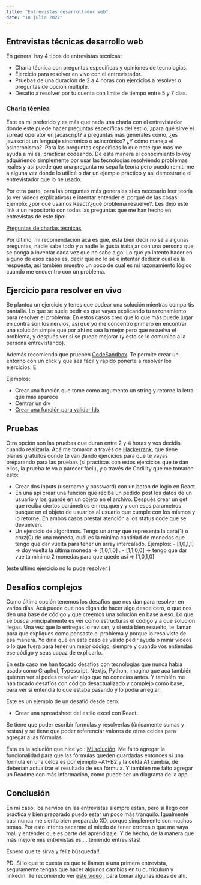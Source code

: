 ```yaml
---
title: "Entrevistas desarrollador web"
date: "18 julio 2022"
---
```


## Entrevistas técnicas desarrollo web

En general hay 4 tipos de entrevistas técnicas:

- Charla técnica con preguntas especificas y opiniones de tecnologías.
- Ejercicio para resolver en vivo con el entrevistador.
- Pruebas de una duración de 2 a 4 horas con ejercicios a resolver o preguntas de opción múltiple.
- Desafío a resolver por tu cuenta con limite de tiempo entre 5 y 7 dias.

### Charla técnica

Este es mi preferido y es más que nada una charla con el entrevistador donde este puede hacer preguntas específicas del estilo, ¿para qué sirve el spread operator en jacascript? a preguntas más generales cómo, ¿es javascript un lenguaje sincrónico o asincrónico? ¿Y cómo maneja el asincronismo?. Para las preguntas específicas lo que noté que más me ayuda a mí es, practicar codeando. De esta manera el conocimiento lo voy adquiriendo simplemente por usar las tecnologías resolviendo problemas reales y así puede que una pregunta no sepa la teoría pero puedo remitirme a alguna vez donde lo utilicé o dar un ejemplo práctico y asi demostrarle el entrevistador que lo he usado.

Por otra parte, para las preguntas más generales si es necesario leer teoría (o ver vídeos explicativos) e intentar entender el porqué de las cosas. Ejemplo: ¿por qué usamos React?¿qué problema resuelve?. Les dejo este link a un repositorio con todas las preguntas que me han hecho en entrevistas de este tipo:

[Preguntas de charlas técnicas](https://github.com/joacogaona/preguntas-tecnicas)

Por último, mi recomendación acá es que, está bien decir no sé a algunas preguntas, nadie sabe todo y a nadie le gusta trabajar con una persona que se ponga a inventar cada vez que no sabe algo. Lo que yo intento hacer en alguno de esos casos es, decir que no lo sé e intentar deducir cual es la respuesta, así también muestro un poco de cual es mi razonamiento lógico cuando me encuentro con un problema.

## Ejercicio para resolver en vivo

Se plantea un ejercicio y tenes que codear una solución mientras compartis pantalla. Lo que se suele pedir es que vayas explicando tu razonamiento para resolver el problema. En estos casos creo que lo que más puede jugar en contra son los nervios, asi que yo me concentro primero en encontrar una solución simple que por ahí no sea la mejor pero que resuelva el problema, y después ver si se puede mejorar (y esto se lo comunico a la persona entrevistando).

Además recomiendo que prueben [CodeSandbox](https://codesandbox.io). Te permite crear un entorno con un click y que sea fácil y rápido ponerte a resolver los ejercicios. E

Ejemplos:

- Crear una función que tome como argumento un string y retorne la letra que más aparece
- Centrar un div
- [Crear una función para validar Ids](https://drive.google.com/file/d/131QJ9SLH_0ZSyJAItz_b9SLCNsaZdbdp/view?usp=sharing)

## Pruebas

Otra opción son las pruebas que duran entre 2 y 4 horas y vos decidis cuando realizarla. Acá me tomaron a través de [Hackerrank](https://www.hackerrank.com), que tiene planes gratuitos donde te van dando ejercicios para que te vayas preparando para las pruebas (si practicas con estos ejercicios que te dan ellos, la prueba te va a parecer fácil), y a través de Codility que me tomaron esto:

- Crear dos inputs (username y password) con un boton de login en React
- En una api crear una función que reciba un pedido post los datos de un usuario y los guarde en un objeto en el archivo. Después crear un get que reciba ciertos parámetros en req.query y con esos parametros busque en el objeto de usuarios al usuario que cumple con los mismos y lo retorne. En ambos casos prestar atención a los status code que se devuelven.
- Un ejercicio de algoritmos. Tengo un array que representa la cara(1) o cruz(0) de una moneda, cuál es la mínima cantidad de monedas que tengo que dar vuelta para tener un array intercalado. Ejemplos: - [1,0,1,1] => doy vuelta la última moneda => [1,0,1,0] . - [1,1,0,0] => tengo que dar vuelta minimo 2 monedas para que quede asi => [1,0,1,0]

(este último ejercicio no lo pude resolver )

## Desafíos complejos

Como última opción tenemos los desafíos que nos dan para resolver en varios días. Acá puede que nos digan de hacer algo desde cero, o que nos den una base de código y que creemos una solución en base a eso. Lo que se busca principalmente es ver como estructuras el código y a que solución llegas. Una vez que lo entregas lo revisan, y si está bien resuelto, te llaman para que expliques como pensaste el problema y porque lo resolviste de esa manera. Yo diría que en este caso es válido pedir ayuda o mirar vídeos o lo que fuera para tener un mejor código, siempre y cuando vos entiendas ese código y seas capaz de explicarlo.

En este caso me han tocado desafios con tecnologías que nunca había usado como Graphql, Typescript, Nextjs, Python, imagino que acá también quieren ver si podes resolver algo que no conocías antes. Y también me han tocado desafíos con código desactualizado y complejo como base, para ver si entendía lo que estaba pasando y lo podía arreglar.

Este es un ejemplo de un desafió desde cero:

- Crear una spreadsheet del estilo excel con React.

Se tiene que poder escribir formulas y resolverlas (únicamente sumas y restas) y se tiene que poder referenciar valores de otras celdas para agregar a las fórmulas.

Esta es la solución que hice yo : [Mi solución](https://github.com/joacogaona/spreadsheet). Me faltó agregar la funcionalidad para que las fórmulas queden guardadas entonces si una formula en una celda es por ejemplo =A1+B2 y la celda A1 cambia, de deberían actualizar el resultado de esa fórmula. Y también me falto agregar un Readme con más información, como puede ser un diagrama de la app.

## Conclusión

En mi caso, los nervios en las entrevistas siempre están, pero si llego con práctica y bien preparado puedo estar un poco más tranquilo. Igualmente casi nunca me siento bien preparado XD, porque simplemente son muchos temas. Por esto intento sacarme el miedo de tener errores o que me vaya mal, y entender que es parte del aprendizaje. Y de hecho, de la manera que más mejoré mis entrevistas es.... teniendo entrevistas!

Espero que te sirva y feliz búsqueda!!

PD: Si lo que te cuesta es que te llamen a una primera entrevista, seguramente tengas que hacer algunos cambios en tu curriculum y linkedin. Te recomiendo ver [este vídeo](https://www.youtube.com/watch?v=3aWk7q-sLlY&t=39s) , para tomar algunas ideas de ahí.
